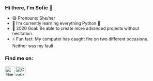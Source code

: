 ### Hi there, I'm Sofie 👋

- 😄 Pronouns: She/her
- 🌱 I’m currently learning everything Python 🐍
- 🥅 2020 Goal: Be able to create more advanced projects without hesitation.
- ⚡ Fun fact: My computer has caught fire on two different occasions. Neither was my fault.

### Find me on:
[<img align="left" alt="@jex@fosstodon.org" width="32px" rel="me" src="https://cdn.jsdelivr.net/npm/simple-icons@3/icons/mastodon.svg" />][mastodon]
[<img align="left" alt="CodeWars: imsofi" width="32px" src="https://cdn.jsdelivr.net/npm/simple-icons@3/icons/codewars.svg" />][codewars]

[mastodon]: https://fosstodon.org/@jex
[codewars]: https://www.codewars.com/users/imsofi
